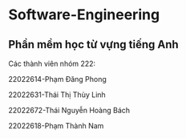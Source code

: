 # Software-Engineering
## Phần mềm học từ vựng tiếng Anh

Các thành viên nhóm 222:

22022614-Phạm Đăng Phong  

22022631-Thái Thị Thùy Linh

22022672-Thái Nguyễn Hoàng Bách

22022618-Phạm Thành Nam
